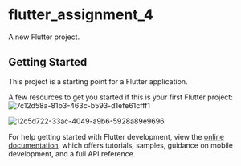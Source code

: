 # flutter_assignment_4

A new Flutter project.

## Getting Started

This project is a starting point for a Flutter application.

A few resources to get you started if this is your first Flutter project:
![7c12d58a-81b3-463c-b593-d1efe61cfff1](https://github.com/DamnTam/flutter_assignment_4/assets/75781775/09f23dc4-0609-4869-a381-db826b3103b8)

![12c5d722-33ac-4049-a9b6-5928a89e9696](https://github.com/DamnTam/flutter_assignment_4/assets/75781775/f9dbaa68-9829-48cf-93c9-2d07e1f17545)

For help getting started with Flutter development, view the
[online documentation](https://docs.flutter.dev/), which offers tutorials,
samples, guidance on mobile development, and a full API reference.
